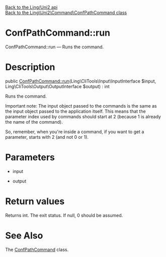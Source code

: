 [Back to the Ling/Uni2 api](https://github.com/lingtalfi/Uni2/blob/master/doc/api/Ling/Uni2.md)<br>
[Back to the Ling\Uni2\Command\ConfPathCommand class](https://github.com/lingtalfi/Uni2/blob/master/doc/api/Ling/Uni2/Command/ConfPathCommand.md)


ConfPathCommand::run
================



ConfPathCommand::run — Runs the command.




Description
================


public [ConfPathCommand::run](https://github.com/lingtalfi/Uni2/blob/master/doc/api/Ling/Uni2/Command/ConfPathCommand/run.md)(Ling\CliTools\Input\InputInterface $input, Ling\CliTools\Output\OutputInterface $output) : int




Runs the command.

Important note:
The input object passed to the commands is the same as the input object passed to the application itself.
This means that the parameter index used by commands should start at 2 (because 1 is already the name of the command).

So, remember, when you're inside a command, if you want to get a parameter, starts with 2 (and not 0 or 1).




Parameters
================


- input

    

- output

    


Return values
================

Returns int.
The exit status.
If null, 0 should be assumed.







See Also
================

The [ConfPathCommand](https://github.com/lingtalfi/Uni2/blob/master/doc/api/Ling/Uni2/Command/ConfPathCommand.md) class.



